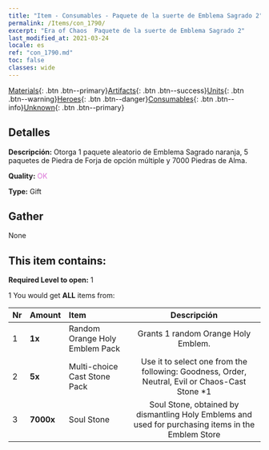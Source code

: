 ```yaml
---
title: "Item - Consumables - Paquete de la suerte de Emblema Sagrado 2"
permalink: /Items/con_1790/
excerpt: "Era of Chaos  Paquete de la suerte de Emblema Sagrado 2"
last_modified_at: 2021-03-24
locale: es
ref: "con_1790.md"
toc: false
classes: wide
---
```

 [Materials](/es/Items/){: .btn .btn--primary}[Artifacts](/es/Items/Artifacts/){: .btn .btn--success}[Units](/es/Items/Units/){: .btn .btn--warning}[Heroes](/es/Items/Heroes/){: .btn .btn--danger}[Consumables](/es/Items/Consumables/){: .btn .btn--info}[Unknown](/es/Items/Unknown/){: .btn .btn--primary}

## Detalles
 **Descripción:** Otorga 1 paquete aleatorio de Emblema Sagrado naranja, 5 paquetes de Piedra de Forja de opción múltiple y 7000 Piedras de Alma.

 **Quality:** <span style="color: #DA70D6">OK</span>

 **Type:** Gift

## Gather

  None

## This item contains:

 **Required Level to open:** 1

 1 You would get **ALL** items  from:

  | Nr | Amount |     Item    | Descripción |
  |:---|:-------|:------------|:-----------:|
  | 1 |  **1x** | Random Orange Holy Emblem Pack | Grants 1 random Orange Holy Emblem.  | 
  | 2 |  **5x** | Multi-choice Cast Stone Pack | Use it to select one from the following: Goodness, Order, Neutral, Evil or Chaos-Cast Stone *1  | 
  | 3 |  **7000x** | Soul Stone  | Soul Stone, obtained by dismantling Holy Emblems and used for purchasing items in the Emblem Store  | 
